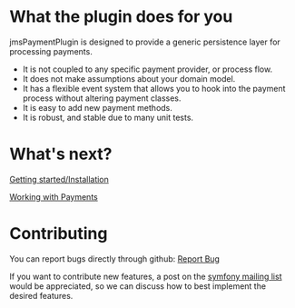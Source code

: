 What the plugin does for you
============================

jmsPaymentPlugin is designed to provide a generic persistence layer for processing payments. 

* It is not coupled to any specific payment provider, or process flow.
* It does not make assumptions about your domain model.
* It has a flexible event system that allows you to hook into the payment process without altering payment classes.
* It is easy to add new payment methods.
* It is robust, and stable due to many unit tests.


What's next?
============

[Getting started/Installation](http://wiki.github.com/schmittjoh/jmsPaymentPlugin/getting-started)

[Working with Payments](http://wiki.github.com/schmittjoh/jmsPaymentPlugin/working-with-payments)


Contributing
============

You can report bugs directly through github: [Report Bug](http://github.com/schmittjoh/jmsPaymentPlugin/issues)

If you want to contribute new features, a post on the [symfony mailing list](http://groups.google.com/group/symfony-devs) would be appreciated, so we can discuss how to best implement the desired features.